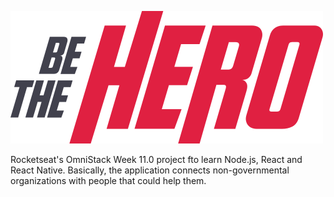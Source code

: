 ![Be The Hero](frontend/src/assets/logo.svg)

Rocketseat's OmniStack Week 11.0 project fto learn Node.js, React and React Native. Basically, the application connects non-governmental organizations with people that could help them.
